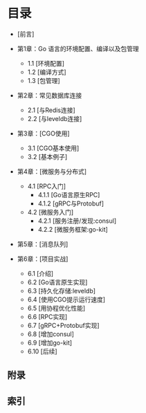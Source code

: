 # 目录
- [前言]

- 第1章：Go 语言的环境配置、编译以及包管理
	- 1.1 [环境配置]
	- 1.2 [编译方式]
	- 1.3 [包管理]
- 第2章：常见数据库连接
    - 2.1 [与Redis连接]
    - 2.2 [与leveldb连接]
- 第3章：[CGO使用]
    - 3.1 [CGO基本使用]
    - 3.2 [基本例子]
	
- 第4章：[微服务与分布式]
	- 4.1 [RPC入门]
      - 4.1.1 [Go语言原生RPC]
      - 4.1.2 [gRPC与Protobuf]
	- 4.2 [微服务入门]
	  - 4.2.1 [服务注册/发现:consul]
	  - 4.2.2 [微服务框架:go-kit] 
- 第5章：[消息队列]
- 第6章：[项目实战]
	- 6.1 [介绍]
	- 6.2 [Go语言原生实现]
	- 6.3 [持久化存储:leveldb]
	- 6.4 [使用CGO提示运行速度]
	- 6.5 [用协程优化性能]
	- 6.6 [RPC实现]
	- 6.7 [gRPC+Protobuf实现]
	- 6.8 [增加consul]
	- 6.9 [增加go-kit]
	- 6.10 [后续]

## 附录

## 索引

